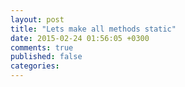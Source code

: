 ```yaml
---
layout: post
title: "Lets make all methods static"
date: 2015-02-24 01:56:05 +0300
comments: true
published: false
categories: 
---
```

